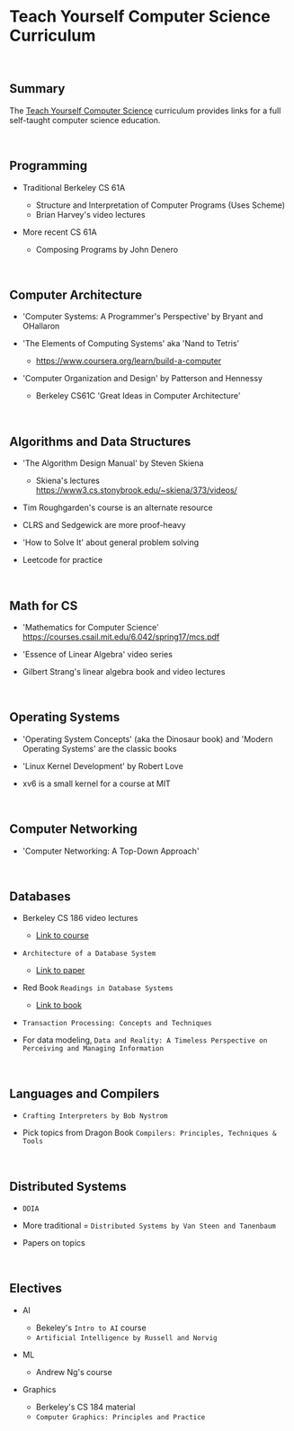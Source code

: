 # Teach Yourself Computer Science Curriculum

<br />


## Summary

The [Teach Yourself Computer Science](https://teachyourselfcs.com/) curriculum provides links for a full self-taught computer science education.

<br />


## Programming

- Traditional Berkeley CS 61A
    - Structure and Interpretation of Computer Programs (Uses Scheme)
    - Brian Harvey's video lectures

- More recent CS 61A
    - Composing Programs by John Denero

<br />


## Computer Architecture

- 'Computer Systems: A Programmer's Perspective' by Bryant and OHallaron

- 'The Elements of Computing Systems' aka 'Nand to Tetris'
    - https://www.coursera.org/learn/build-a-computer

- 'Computer Organization and Design' by Patterson and Hennessy
    - Berkeley CS61C 'Great Ideas in Computer Architecture'

<br />


## Algorithms and Data Structures

- 'The Algorithm Design Manual' by Steven Skiena
    - Skiena's lectures https://www3.cs.stonybrook.edu/~skiena/373/videos/

- Tim Roughgarden's course is an alternate resource

- CLRS and Sedgewick are more proof-heavy

- 'How to Solve It' about general problem solving

- Leetcode for practice

<br />


## Math for CS

- 'Mathematics for Computer Science'
    https://courses.csail.mit.edu/6.042/spring17/mcs.pdf

- 'Essence of Linear Algebra' video series

- Gilbert Strang's linear algebra book and video lectures

<br />


## Operating Systems

- 'Operating System Concepts' (aka the Dinosaur book) and 'Modern Operating Systems' are the classic books

- 'Linux Kernel Development' by Robert Love

- xv6 is a small kernel for a course at MIT

<br />


## Computer Networking

- 'Computer Networking: A Top-Down Approach'

<br />


## Databases

- Berkeley CS 186 video lectures 
    - [Link to course](https://www.youtube.com/user/CS186Berkeley/videos)

- `Architecture of a Database System`
    - [Link to paper](https://dsf.berkeley.edu/papers/fntdb07-architecture.pdf)

- Red Book `Readings in Database Systems`
    - [Link to book](http://www.redbook.io/)

- `Transaction Processing: Concepts and Techniques`

- For data modeling, `Data and Reality: A Timeless Perspective on Perceiving and Managing Information`

<br />


## Languages and Compilers

- `Crafting Interpreters by Bob Nystrom`

- Pick topics from Dragon Book `Compilers: Principles, Techniques & Tools`

<br />


## Distributed Systems

- `DDIA`

- More traditional = `Distributed Systems by Van Steen and Tanenbaum`

- Papers on topics

<br />


## Electives

- AI
    - Bekeley's `Intro to AI` course
    - `Artificial Intelligence by Russell and Norvig`

- ML
    - Andrew Ng's course

- Graphics
    - Berkeley's CS 184 material
    - `Computer Graphics: Principles and Practice`
